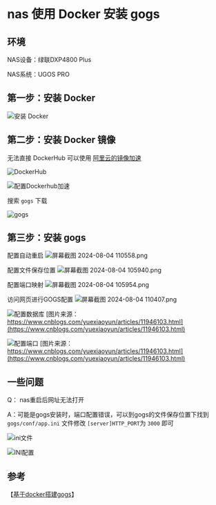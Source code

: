 # nas 使用 Docker 安装 gogs

## 环境

NAS设备：绿联DXP4800 Plus

NAS系统：UGOS PRO

## 第一步：安装 Docker

![安装 Docker](https://zodream.cn/assets/upload/image/20240804/1722741176.jpg)

## 第二步：安装 Docker 镜像

无法直接 DockerHub 可以使用 [阿里云的镜像加速](https://help.aliyun.com/zh/acr/user-guide/accelerate-the-pulls-of-docker-official-images) 

![DockerHub](https://zodream.cn/assets/upload/image/20240804/1722741199.png)

![配置Dockerhub加速](https://zodream.cn/assets/upload/image/20240804/1722741302.png)

搜索 `gogs` 下载 

![gogs](https://zodream.cn/assets/upload/image/20240804/1722741375.png)

## 第三步：安装 gogs

配置自动重启
![屏幕截图 2024-08-04 110558.png](https://zodream.cn/assets/upload/image/20240804/1722741672.png)

配置文件保存位置
![屏幕截图 2024-08-04 105940.png](https://zodream.cn/assets/upload/image/20240804/1722741699.png)

配置端口映射
![屏幕截图 2024-08-04 105954.png](https://zodream.cn/assets/upload/image/20240804/1722741713.png)


访问网页进行GOGS配置
![屏幕截图 2024-08-04 110407.png](https://zodream.cn/assets/upload/image/20240804/1722741768.png)



![配置数据库](https://zodream.cn/assets/upload/image/20240804/1722741825.png)
[图片来源：https://www.cnblogs.com/yuexiaoyun/articles/11946103.html](https://www.cnblogs.com/yuexiaoyun/articles/11946103.html)


![配置端口](https://zodream.cn/assets/upload/image/20240804/1722741903.png)
[图片来源：https://www.cnblogs.com/yuexiaoyun/articles/11946103.html](https://www.cnblogs.com/yuexiaoyun/articles/11946103.html)

## 一些问题

Q： nas重启后网址无法打开

A：可能是gogs安装时，端口配置错误，可以到gogs的文件保存位置下找到 `gogs/conf/app.ini` 文件修改 `[server]HTTP_PORT`为 `3000` 即可

![ini文件](https://zodream.cn/assets/upload/image/20240804/1722742124.png)

![INI配置](https://zodream.cn/assets/upload/image/20240804/1722742186.png)


## 参考

【[基于docker搭建gogs](https://www.cnblogs.com/yuexiaoyun/articles/11946103.html)】
